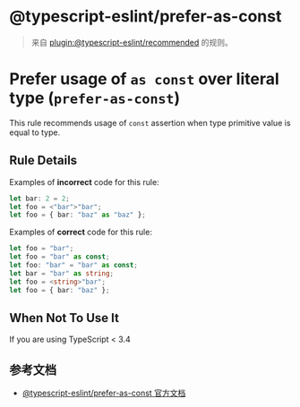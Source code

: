 # @typescript-eslint/prefer-as-const

> 来自 [plugin:@typescript-eslint/recommended](https://www.npmjs.com/package/@typescript-eslint/eslint-plugin) 的规则。

# Prefer usage of `as const` over literal type (`prefer-as-const`)

This rule recommends usage of `const` assertion when type primitive value is equal to type.

## Rule Details

Examples of **incorrect** code for this rule:

```ts
let bar: 2 = 2;
let foo = <"bar">"bar";
let foo = { bar: "baz" as "baz" };
```

Examples of **correct** code for this rule:

```ts
let foo = "bar";
let foo = "bar" as const;
let foo: "bar" = "bar" as const;
let bar = "bar" as string;
let foo = <string>"bar";
let foo = { bar: "baz" };
```

## When Not To Use It

If you are using TypeScript < 3.4

## 参考文档

- [@typescript-eslint/prefer-as-const 官方文档](https://github.com/typescript-eslint/typescript-eslint/blob/HEAD/packages/eslint-plugin/docs/rules/prefer-as-const.md)
